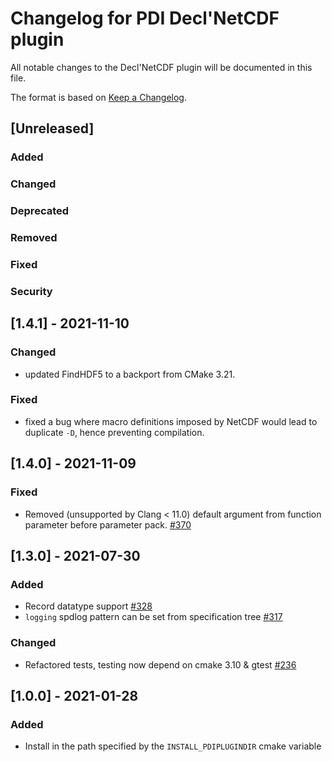 # Changelog for PDI Decl'NetCDF plugin
All notable changes to the Decl'NetCDF plugin will be documented in this file.

The format is based on [Keep a Changelog](https://keepachangelog.com/en/1.0.0/).


## [Unreleased]

### Added

### Changed

### Deprecated

### Removed

### Fixed

### Security


## [1.4.1] - 2021-11-10

### Changed
* updated FindHDF5 to a backport from CMake 3.21.

### Fixed
* fixed a bug where macro definitions imposed by NetCDF would lead to duplicate
  `-D`, hence preventing compilation.


## [1.4.0] - 2021-11-09

### Fixed
* Removed (unsupported by Clang < 11.0) default argument from function parameter
  before parameter pack.
  [#370](https://gitlab.maisondelasimulation.fr/pdidev/pdi/-/issues/370)


## [1.3.0] - 2021-07-30

### Added
* Record datatype support
  [#328](https://gitlab.maisondelasimulation.fr/pdidev/pdi/-/issues/328)
* `logging` spdlog pattern can be set from specification tree
  [#317](https://gitlab.maisondelasimulation.fr/pdidev/pdi/-/issues/317)

### Changed

* Refactored tests, testing now depend on cmake 3.10 & gtest
  [#236](https://gitlab.maisondelasimulation.fr/pdidev/pdi/-/issues/236)


## [1.0.0] - 2021-01-28

### Added
* Install in the path specified by the `INSTALL_PDIPLUGINDIR` cmake variable
